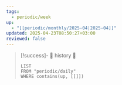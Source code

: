 ```yaml
---
tags:
  - periodic/week
up:
  - "[[periodic/monthly/2025-04|2025-04]]"
updated: 2025-04-23T08:50:27+03:00
reviewed: false
---
```


> [!success]- 🔻 history 🔻
> ```dataview
> LIST
> FROM "periodic/daily"
> WHERE contains(up, [[]])
> ```
